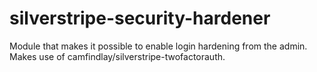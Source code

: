 # silverstripe-security-hardener
Module that makes it possible to enable login hardening from the admin. Makes use of camfindlay/silverstripe-twofactorauth.
